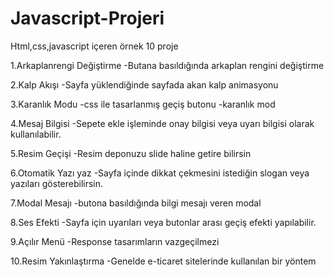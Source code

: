 # Javascript-Projeri
Html,css,javascript içeren örnek 10 proje 


1.Arkaplanrengi Değiştirme
  -Butana basıldığında arkaplan rengini değiştirme

2.Kalp Akışı
  -Sayfa yüklendiğinde sayfada akan kalp animasyonu

3.Karanlık Modu
  -css ile tasarlanmış geçiş butonu
  -karanlık mod

4.Mesaj Bilgisi
  -Sepete ekle işleminde onay bilgisi veya uyarı bilgisi olarak kullanılabilir.

5.Resim Geçişi
  -Resim deponuzu slide haline getire bilirsin

6.Otomatik Yazı yaz
  -Sayfa içinde dikkat  çekmesini istediğin slogan veya yazıları gösterebilirsin.

7.Modal Mesajı
  -butona basıldığında bilgi mesajı veren modal
  
8.Ses Efekti
  -Sayfa için uyarıları veya butonlar arası geçiş efekti yapılabilir.

9.Açılır Menü
  -Response tasarımların vazgeçilmezi

10.Resim Yakınlaştırma
  -Genelde e-ticaret sitelerinde kullanılan bir yöntem


